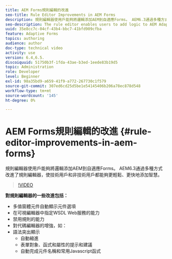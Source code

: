 ```yaml
---
title: AEM Forms規則編輯的改進
seo-title: Rule Editor Improvements in AEM Forms
description: 規則編輯器使用戶能夠將邏輯添加AEM到自適應Forms。 AEM6.3通過多種方式改進了規則編輯器，使技術用戶和非技術用戶都能夠更輕鬆、更快地添加智慧。
seo-description: The rule editor enables users to add logic to AEM Adaptive Forms. AEM 6.3 improves the rule editor in several ways making it easier and faster for both technical and non-technical users alike to add intelligence.
uuid: 35e8cc7c-04cf-43b4-bbc7-41bfd909cfba
feature: Adaptive Forms
topics: authoring
audience: author
doc-type: technical video
activity: use
version: 6.4,6.5.
discoiquuid: 51750b3f-1fda-43ae-b3ed-1eede83b19d5
topic: Administration
role: Developer
level: Beginner
exl-id: 98a35bd9-a659-41f9-a772-267730c1f579
source-git-commit: 307ed6cd25d5be1e54145406b206a78ec878d548
workflow-type: tm+mt
source-wordcount: '145'
ht-degree: 0%

---
```


# AEM Forms規則編輯的改進 {#rule-editor-improvements-in-aem-forms}

規則編輯器使用戶能夠將邏輯添加AEM到自適應Forms。 AEM6.3通過多種方式改進了規則編輯器，使技術用戶和非技術用戶都能夠更輕鬆、更快地添加智慧。

>[!VIDEO](https://video.tv.adobe.com/v/19653?quality=9&learn=on)

**對規則編輯器的一些改進包括：**

* 多值窗體元件自動顯示元件選項
* 在可視編輯器中指定WSDL Web服務的能力
* 禁用規則的能力
* 對代碼編輯器的增強，如：
* 語法突出顯示
   * 自動縮進
   * 表單對象、函式和屬性的提示和建議
   * 自動完成元件名稱和常用Javascript函式
